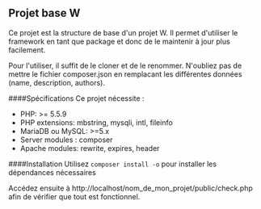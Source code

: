 ## Projet base W

Ce projet est la structure de base d'un projet W. Il permet d'utiliser le framework en tant que package et donc de le maintenir à jour plus facilement.

Pour l'utiliser, il suffit de le cloner et de le renommer. N'oubliez pas de mettre le fichier composer.json en remplacant les différentes données (name, description, authors).

####Spécifications
Ce projet nécessite :
* PHP: >= 5.5.9
* PHP extensions: mbstring, mysqli, intl, fileinfo
* MariaDB ou MySQL: >=5.x
* Server modules : composer
* Apache modules: rewrite, expires, header

####Installation
Utilisez `composer install -o` pour installer les dépendances nécessaires

Accédez ensuite à http://localhost/nom_de_mon_projet/public/check.php afin de vérifier que tout est fonctionnel.